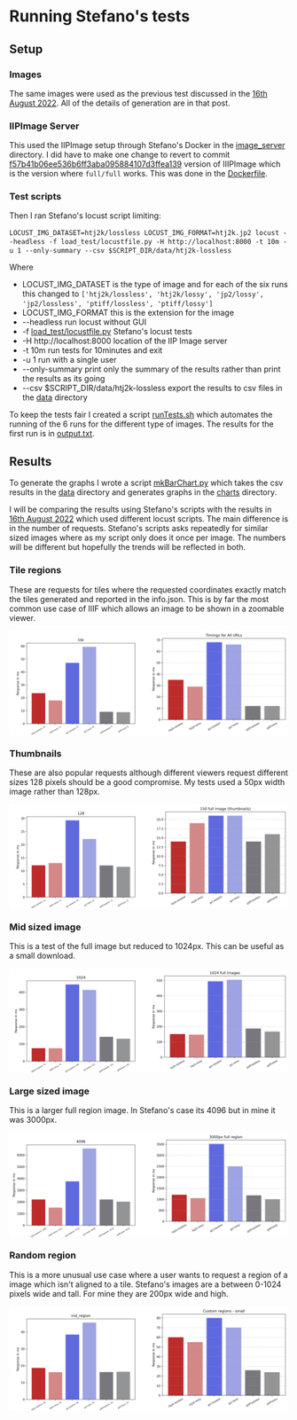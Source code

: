 # Running Stefano's tests

## Setup

### Images

The same images were used as the previous test discussed in the [16th August 2022](../2022-08-16.md). All of the details of generation are in that post.

### IIPImage Server

This used the IIPImage setup through Stefano's Docker in the [image_server](../../../image_server) directory. I did have to make one change to revert to commit [f57b41b06ee536b6ff3aba095884107d3ffea139](https://github.com/ruven/iipsrv/commit/f57b41b06ee536b6ff3aba095884107d3ffea139) version of IIIPImage which is the version where `full/full` works. This was done in the [Dockerfile](../../../image_server/Dockerfile).

### Test scripts

Then I ran Stefano's locust script limiting:

```
LOCUST_IMG_DATASET=htj2k/lossless LOCUST_IMG_FORMAT=htj2k.jp2 locust --headless -f load_test/locustfile.py -H http://localhost:8000 -t 10m -u 1 --only-summary --csv $SCRIPT_DIR/data/htj2k-lossless
```

Where
 * LOCUST_IMG_DATASET is the type of image and for each of the six runs this changed to `['htj2k/lossless', 'htj2k/lossy', 'jp2/lossy', 'jp2/lossless', 'ptiff/lossless', 'ptiff/lossy']`
 * LOCUST_IMG_FORMAT this is the extension for the image
 * --headless run locust without GUI
 * -f [load_test/locustfile.py](../../../load_test/locustfile.py) Stefano's locust tests 
 * -H http://localhost:8000 location of the IIP Image server
 * -t 10m run tests for 10minutes and exit
 * -u 1 run with a single user
 * --only-summary print only the summary of the results rather than print the results as its going
 * --csv $SCRIPT_DIR/data/htj2k-lossless export the results to csv files in the [data](data/) directory

To keep the tests fair I created a script [runTests.sh](runTest.sh) which automates the running of the 6 runs for the different type of images.  The results for the first run is in [output.txt](output.txt).

## Results

To generate the graphs I wrote a script [mkBarChart.py](mkBarChart.py) which takes the csv results in the [data](data/) directory and generates graphs in the [charts](charts/) directory.

I will be comparing the results using Stefano's scripts with the results in [16th August 2022](../2022-08-16.md) which used different locust scripts. The main difference is in the number of requests. Stefano's scripts asks repeatedly for similar sized images where as my script only does it once per image. The numbers will be different but hopefully the trends will be reflected in both. 


### Tile regions

These are requests for tiles where the requested coordinates exactly match the tiles generated and reported in the info.json. This is by far the most common use case of IIIF which allows an image to be shown in a zoomable viewer. 

<div style="display: flex;">
  <img src="charts/tile.png" alt="Stefano's script tile" width="50%"/>
  <img src="../charts/all_urls.png" alt="Glen's tile test" width="50%"/>
</div>


### Thumbnails

These are also popular requests although different viewers request different sizes 128 pixels should be a good compromise. My tests used a 50px width image rather than 128px.

<div style="display: flex;">
  <img src="charts/128.png" alt="Stefano's script 128px" width="50%"/>
  <img src="../charts/150.png" alt="Glen's thumbnail test" width="50%"/>
</div>

### Mid sized image

This is a test of the full image but reduced to 1024px. This can be useful as a small download.

<div style="display: flex;">
  <img src="charts/1024.png" alt="Stefano's script 1024px" width="50%"/>
  <img src="../charts/1024.png" alt="Glen's 1024 test" width="50%"/>
</div>

### Large sized image

This is a larger full region image. In Stefano's case its 4096 but in mine it was 3000px. 

<div style="display: flex;">
  <img src="charts/4096.png" alt="Stefano's script 4096px" width="50%"/>
  <img src="../charts/3000.png" alt="Glen's 3000 test" width="50%"/>
</div>

### Random region

This is a more unusual use case where a user wants to request a region of a image which isn't aligned to a tile.  Stefano's images are a between 0-1024 pixels wide and tall. For mine they are 200px wide and high.

<div style="display: flex;">
  <img src="charts/rnd_region.png" alt="Stefano's random region" width="50%"/>
  <img src="../charts/custom-region-small.png" alt="Custom region small" width="50%"/>
</div>
